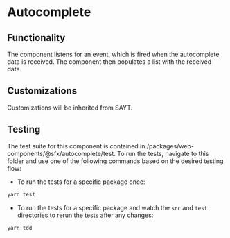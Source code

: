 # Autocomplete

## Functionality
The component listens for an event, which is fired when the autocomplete data is received. 
The component then populates a list with the received data.

## Customizations
Customizations will be inherited from SAYT.

## Testing
The test suite for this component is contained in /packages/web-components/@sfx/autocomplete/test.
To run the tests, navigate to this folder and use one of the following commands based on the desired testing flow:

- To run the tests for a specific package once:
```sh
yarn test
```
- To run the tests for a specific package and watch the `src` and `test` directories to rerun the tests after any changes:
```sh
yarn tdd
```
